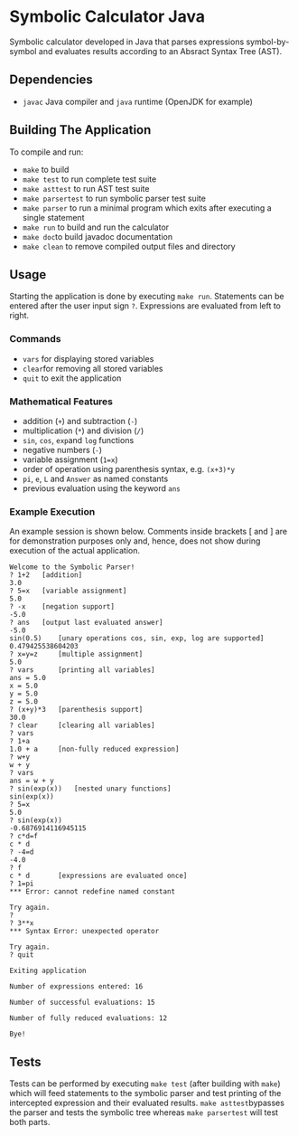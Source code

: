 # Symbolic Calculator Java
Symbolic calculator developed in Java that parses expressions symbol-by-symbol and evaluates results according to an Absract Syntax Tree (AST). 

## Dependencies
- `javac` Java compiler and `java` runtime (OpenJDK for example)

## Building The Application
To compile and run:
-  `make` to build
-  `make test` to run complete test suite
-  `make asttest` to run AST test suite
-  `make parsertest` to run symbolic parser test suite
-  `make parser` to run a minimal program which exits after executing a single statement
-  `make run` to build and run the calculator
-  `make doc`to build javadoc documentation
-  `make clean` to remove compiled output files and directory

## Usage
Starting the application is done by executing `make run`. Statements can be entered after the user input sign `?`. Expressions are evaluated from left to right.

### Commands
- `vars` for displaying stored variables
- `clear`for removing all stored variables
- `quit` to exit the application

### Mathematical Features
- addition (`+`) and subtraction (`-`)  
- multiplication (`*`) and division (`/`)
- `sin`, `cos`, `exp`and `log` functions
- negative numbers (`-`)
- variable assignment (`1=x`)
- order of operation using parenthesis syntax, e.g. `(x+3)*y`
- `pi`, `e`, `L` and `Answer` as named constants
- previous evaluation using the keyword `ans`

### Example Execution
An example session is shown below. Comments inside brackets [ and ] are for demonstration purposes only and, hence, does not show during execution of the actual application.

    Welcome to the Symbolic Parser!
    ? 1+2	[addition]
    3.0
    ? 5=x	[variable assignment]
    5.0
    ? -x	[negation support]
    -5.0
    ? ans	[output last evaluated answer]
    -5.0
    sin(0.5)	[unary operations cos, sin, exp, log are supported]
    0.479425538604203
    ? x=y=z		[multiple assignment]
    5.0
    ? vars		[printing all variables]
    ans = 5.0
    x = 5.0
    y = 5.0
    z = 5.0
    ? (x+y)*3	[parenthesis support]
    30.0
    ? clear		[clearing all variables]
    ? vars
    ? 1+a
    1.0 + a		[non-fully reduced expression]
    ? w+y
    w + y
    ? vars
    ans = w + y
    ? sin(exp(x))	[nested unary functions]
    sin(exp(x))
    ? 5=x
    5.0
    ? sin(exp(x))
    -0.6876914116945115
    ? c*d=f
    c * d
    ? -4=d
    -4.0
    ? f
    c * d		[expressions are evaluated once]
    ? 1=pi
	*** Error: cannot redefine named constant
	
	Try again.
	?
	? 3**x
	*** Syntax Error: unexpected operator
	
	Try again.
	? quit
	
    Exiting application

    Number of expressions entered: 16

    Number of successful evaluations: 15

    Number of fully reduced evaluations: 12

    Bye!

## Tests    
Tests can be performed by executing `make test` (after building with `make`) which will feed statements to the symbolic parser and test printing of the intercepted expression and their evaluated results. `make asttest`bypasses the parser and tests the symbolic tree whereas `make parsertest` will test both parts. 